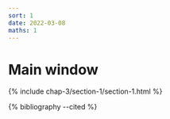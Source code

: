 ```yaml
---
sort: 1
date: 2022-03-08
maths: 1
---
```


# Main window

{% include chap-3/section-1/section-1.html %}

{% bibliography --cited %}
